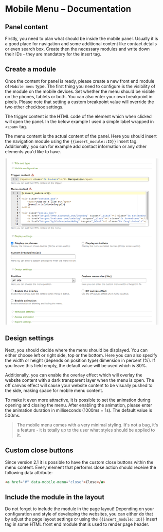 # Mobile Menu – Documentation

## Panel content

Firstly, you need to plan what should be inside the mobile panel. Usually it is a good place for navigation 
and some additional content like contact details or even search box. Create then the necessary modules and write down 
their IDs - they are mandatory for the insert tag.

## Create a module

Once the content for panel is ready, please create a new front end module of `Mobile menu` type. The first thing 
you need to configure is the visibility of the module on the mobile devices. Set whether the menu should be visible
on the phones, tablets or both. You can also enter your own breakpoint in pixels. Please note that setting a custom 
breakpoint value will override the two other checkbox settings.

The trigger content is the HTML code of the element which when clicked will open the panel. In the below example 
I used a simple label wrapped in `<span>` tag.

The menu content is the actual content of the panel. Here you should insert the navigation module using 
the `{{insert_module::ID}}` insert tag. Additionally, you can for example add contact information or any other 
elements you'd like to have.

![](images/configuration.png)

## Design settings

Next, you should decide where the menu should be displayed. You can either choose left or right side, top or the bottom.
Here you can also specify the width or height (depends on position type) dimension in percent (%). If you leave 
this field empty, the default value will be used which is 80%.

Additionally, you can enable the overlay effect which will overlay the website content with a dark transparent layer 
when the menu is open. The off canvas effect will cause your website content to be visually pushed to the side, 
making space for mobile menu content.

To make it even more attractive, it is possible to set the animation during opening and closing the menu. After enabling
the animation, please enter the animation duration in milliseconds (1000ms = 1s). The default value is 500ms.

> The mobile menu comes with a very minimal styling. It's not a bug, it's a feature - it is totally up to the user 
> what styles should be applied to it.

## Custom close buttons

Since version 2.1 it is possible to have the custom close buttons within the menu content. Every element that performs 
close action should receive the following data attribute:

```html
<a href="#" data-mobile-menu="close">Close</a>
```

## Include the module in the layout

Do not forget to include the module in the page layout! Depending on your configuration and style of developing 
the websites, you can either do that by adjust the page layout settings or using the `{{insert_module::ID}}` insert tag 
in some HTML front end module that is used to render page header.
